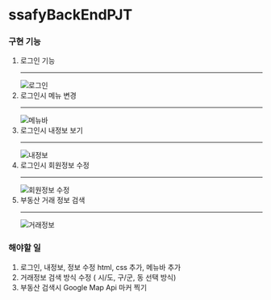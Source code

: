 # ssafyBackEndPJT

### 구현 기능
1. 로그인 기능 <hr> ![로그인](https://user-images.githubusercontent.com/57549683/114478246-c446ad80-9c38-11eb-8c9a-4c4444790267.png)
2. 로그인시 메뉴 변경  <hr>![메뉴바](https://user-images.githubusercontent.com/57549683/114478248-c6107100-9c38-11eb-9ee5-48949c78725f.png)
3. 로그인시 내정보 보기  <hr>![내정보](https://user-images.githubusercontent.com/57549683/114478250-c7419e00-9c38-11eb-8049-c6f4e52c7aa5.png)
4. 로그인시 회원정보 수정 <hr>![회원정보 수정](https://user-images.githubusercontent.com/57549683/114478253-c872cb00-9c38-11eb-9fd1-2f7b8086f25d.png)
5. 부동산 거래 정보 검색 <hr>![거래정보](https://user-images.githubusercontent.com/57549683/114478255-c9a3f800-9c38-11eb-9232-8a7bda1010bd.png)


### 해야할 일
1. 로그인, 내정보, 정보 수정 html, css 추가, 메뉴바 추가
2. 거래정보 검색 방식 수정 ( 시/도, 구/군, 동 선택 방식)
3. 부동산 검색시 Google Map Api 마커 찍기


